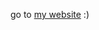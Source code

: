 go to [my website](https://www.rgodha.com) :)

<!---
rgodha24/rgodha24 is a ✨ special ✨ repository because its `README.md` (this file) appears on your GitHub profile.
You can click the Preview link to take a look at your changes.
--->
